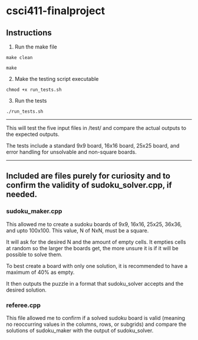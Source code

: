 # csci411-finalproject

## Instructions


1. Run the make file
   
<code>make clean</code>

<code>make</code>

2. Make the testing script executable

<code>chmod +x run_tests.sh</code>

3. Run the tests

<code>./run_tests.sh</code>

---

This will test the five input files in /test/ and compare the actual outputs to the expected outputs.

The tests include a standard 9x9 board, 16x16 board, 25x25 board, and error handling for unsolvable and non-square boards.

---

## Included are files purely for curiosity and to confirm the validity of sudoku_solver.cpp, if needed.

### sudoku_maker.cpp

This allowed me to create a sudoku boards of 9x9, 16x16, 25x25, 36x36, and upto 100x100. This value, N of NxN, must be a square.

It will ask for the desired N and the amount of empty cells. It empties cells at random so the larger the boards get, the more unsure it is if it will be possible to solve them.

To best create a board with only one solution, it is recommended to have a maximum of 40% as empty.

It then outputs the puzzle in a format that sudoku_solver accepts and the desired solution.

### referee.cpp

This file allowed me to confirm if a solved sudoku board is valid (meaning no reoccurring values in the columns, rows, or subgrids) and compare the solutions of sudoku_maker with the output of sudoku_solver.
